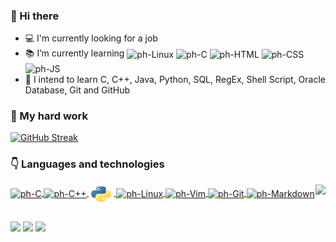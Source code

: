 ### :wave: Hi there 

- 💻 I'm currently looking for a job
- 📚 I’m currently learning <img align="center" alt="ph-Linux" height="30" width="30" src="https://cdn.jsdelivr.net/gh/devicons/devicon/icons/linux/linux-original.svg"> <img align="center" alt="ph-C" height="30" width="30" src="https://cdn.jsdelivr.net/gh/devicons/devicon/icons/c/c-original.svg"> <img align="center" alt="ph-HTML" height="30" width="30" src="https://cdn.jsdelivr.net/gh/devicons/devicon/icons/html5/html5-original.svg"> <img align="center" alt="ph-CSS" height="30" width="30" src="https://cdn.jsdelivr.net/gh/devicons/devicon/icons/css3/css3-original.svg"> <img align="center" alt="ph-JS" height="30" width="30" src="https://cdn.jsdelivr.net/gh/devicons/devicon/icons/javascript/javascript-original.svg">
- 🔭 I intend to learn C, C++, Java, Python, SQL, RegEx, Shell Script, Oracle Database, Git and GitHub

### :muscle: My hard work 

[![GitHub Streak](https://github-readme-streak-stats.herokuapp.com/?user=phzsantos&theme=dark)](https://git.io/streak-stats)

### :point_down: Languages and technologies 

<a href="https://github.com/phzsantos">
<img align="right" height="175em" src="https://github-readme-stats.vercel.app/api/top-langs/?username=phzsantos&layout=compact&langs_count=10&hide=html,css,makefile&theme=dark&card_width=400"/>

<img align="center" alt="ph-C" height="30" width="40" src="https://cdn.jsdelivr.net/gh/devicons/devicon/icons/c/c-original.svg">
<img align="center" alt="ph-C++" height="30" width="40" src="https://cdn.jsdelivr.net/gh/devicons/devicon/icons/cplusplus/cplusplus-original.svg">
<img align="center" alt="ph-Python" height="30" width="40" src="https://raw.githubusercontent.com/devicons/devicon/master/icons/python/python-original.svg">
<img align="center" alt="ph-Linux" height="30" width="40" src="https://cdn.jsdelivr.net/gh/devicons/devicon/icons/linux/linux-original.svg">
<img align="center" alt="ph-Vim" height="30" width="40" src="https://cdn.jsdelivr.net/gh/devicons/devicon/icons/vim/vim-original.svg">
<img align="center" alt="ph-Git" height="30" width="40" src="https://cdn.jsdelivr.net/gh/devicons/devicon/icons/git/git-original.svg">  
<img align="center" alt="ph-Markdown" height="30" width="30" src="https://cdn.jsdelivr.net/gh/devicons/devicon/icons/markdown/markdown-original.svg">

##

<a href="https://www.youtube.com/c/phzsantos" target="_blank"><img src="https://img.shields.io/badge/YouTube-FF0000?style=for-the-badge&logo=youtube&logoColor=white" target="_blank"></a>
<a href = "mailto:phzsantos2002@gmail.com"><img src="https://img.shields.io/badge/-Gmail-%23333?style=for-the-badge&logo=gmail&logoColor=white" target="_blank"></a>
<a href="https://linkedin.com/in/paulo-henrique-zanoteli-santos-758a2320a" target="_blank"><img src="https://img.shields.io/badge/-LinkedIn-%230077B5?style=for-the-badge&logo=linkedin&logoColor=white" target="_blank"></a> 
